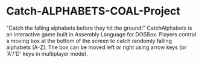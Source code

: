 # Catch-ALPHABETS-COAL-Project
"Catch the falling alphabets before they hit the ground!"  CatchAlphabets is an interactive game built in Assembly Language for DOSBox. Players control a moving box at the bottom of the screen to catch randomly falling alphabets (A-Z). The box can be moved left or right using arrow keys (or 'A'/'D' keys in multiplayer mode). 

